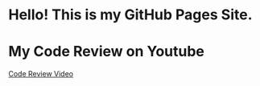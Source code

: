# Hello! This is my GitHub Pages Site.


# My Code Review on Youtube
[Code Review Video](https://youtu.be/MznBv4JIoNQ)
